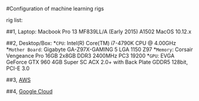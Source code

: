 #Configuration of machine learning rigs

rig list:

##1, Laptop: 
Macbook Pro 13 MF839LL/A (Early 2015) A1502 
MacOS 10.12.x

##2, Desktop/Box: 
*`CPU`: Intel(R) Core(TM) i7-4790K CPU @ 4.00GHz 
*`Mother Board`: Gigabyte GA-Z97X-GAMING 5 LGA 1150 Z97
*`Memory`: Corsair Vengeance Pro 16GB 2x8GB DDR3 2400MHz PC3 19200 
*`GPU`: EVGA GeForce GTX 960 4GB Super SC ACX 2.0+ with Back Plate GDDR5 128bit, PCI-E 3.0

##3, [AWS](http://aws.amazon.com)


##4, [Google Cloud](http://cloud.google.com)

